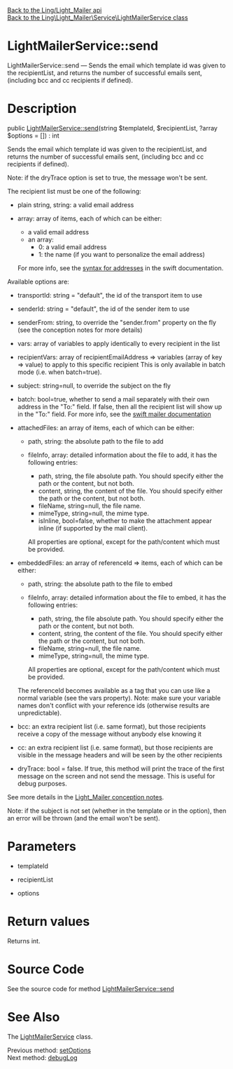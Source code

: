 [Back to the Ling/Light_Mailer api](https://github.com/lingtalfi/Light_Mailer/blob/master/doc/api/Ling/Light_Mailer.md)<br>
[Back to the Ling\Light_Mailer\Service\LightMailerService class](https://github.com/lingtalfi/Light_Mailer/blob/master/doc/api/Ling/Light_Mailer/Service/LightMailerService.md)


LightMailerService::send
================



LightMailerService::send — Sends the email which template id was given to the recipientList, and returns the number of successful emails sent, (including bcc and cc recipients if defined).




Description
================


public [LightMailerService::send](https://github.com/lingtalfi/Light_Mailer/blob/master/doc/api/Ling/Light_Mailer/Service/LightMailerService/send.md)(string $templateId, $recipientList, ?array $options = []) : int




Sends the email which template id was given to the recipientList, and returns the number of successful emails sent, (including bcc and cc recipients if defined).

Note: if the dryTrace option is set to true, the message won't be sent.


The recipient list must be one of the following:

- plain string, string: a valid email address
- array: array of items, each of which can be either:
     - a valid email address
     - an array:
         - 0: a valid email address
         - 1: the name (if you want to personalize the email address)

     For more info, see the [syntax for addresses](https://swiftmailer.symfony.com/docs/messages.html#adding-recipients-to-your-message) in the swift documentation.



Available options are:

- transportId: string = "default", the id of the transport item to use
- senderId: string = "default", the id of the sender item to use
- senderFrom: string, to override the "sender.from" property on the fly (see the conception notes for more details)
- vars: array of variables to apply identically to every recipient in the list
- recipientVars: array of recipientEmailAddress => variables (array of key => value) to apply to this specific recipient
     This is only available in batch mode (i.e. when batch=true).
- subject: string=null, to override the subject on the fly
- batch: bool=true, whether to send a mail separately with their own address in the "To:" field.
     If false, then all the recipient list will show up in the "To:" field.
     For more info, see the [swift mailer documentation](https://swiftmailer.symfony.com/docs/sending.html#sending-emails-in-batch)
- attachedFiles: an array of items, each of which can be either:
     - path, string: the absolute path to the file to add
     - fileInfo, array: detailed information about the file to add, it has the following entries:
         - path, string, the file absolute path. You should specify either the path or the content, but not both.
         - content, string, the content of the file. You should specify either the path or the content, but not both.
         - fileName, string=null, the file name.
         - mimeType, string=null, the mime type.
         - isInline, bool=false, whether to make the attachment appear inline (if supported by the mail client).

         All properties are optional, except for the path/content which must be provided.

- embeddedFiles: an array of referenceId => items, each of which can be either:
     - path, string: the absolute path to the file to embed
     - fileInfo, array: detailed information about the file to embed, it has the following entries:
         - path, string, the file absolute path. You should specify either the path or the content, but not both.
         - content, string, the content of the file. You should specify either the path or the content, but not both.
         - fileName, string=null, the file name.
         - mimeType, string=null, the mime type.

         All properties are optional, except for the path/content which must be provided.

     The referenceId becomes available as a tag that you can use like a normal variable (see the vars property).
     Note: make sure your variable names don't conflict with your reference ids (otherwise results are unpredictable).



- bcc: an extra recipient list (i.e. same format), but those recipients receive a copy of the message without anybody else knowing it
- cc: an extra recipient list (i.e. same format), but those recipients are visible in the message headers and will be seen by the other recipients
- dryTrace: bool = false.
     If true, this method will print the trace of the first message on the screen and not send the message.
     This is useful for debug purposes.



See more details in the [Light_Mailer conception notes](https://github.com/lingtalfi/Light_Mailer/blob/master/doc/pages/conception-notes.md).


Note: if the subject is not set (whether in the template or in the option), then an error will be thrown (and the email
won't be sent).




Parameters
================


- templateId

    

- recipientList

    

- options

    


Return values
================

Returns int.








Source Code
===========
See the source code for method [LightMailerService::send](https://github.com/lingtalfi/Light_Mailer/blob/master/Service/LightMailerService.php#L235-L283)


See Also
================

The [LightMailerService](https://github.com/lingtalfi/Light_Mailer/blob/master/doc/api/Ling/Light_Mailer/Service/LightMailerService.md) class.

Previous method: [setOptions](https://github.com/lingtalfi/Light_Mailer/blob/master/doc/api/Ling/Light_Mailer/Service/LightMailerService/setOptions.md)<br>Next method: [debugLog](https://github.com/lingtalfi/Light_Mailer/blob/master/doc/api/Ling/Light_Mailer/Service/LightMailerService/debugLog.md)<br>

